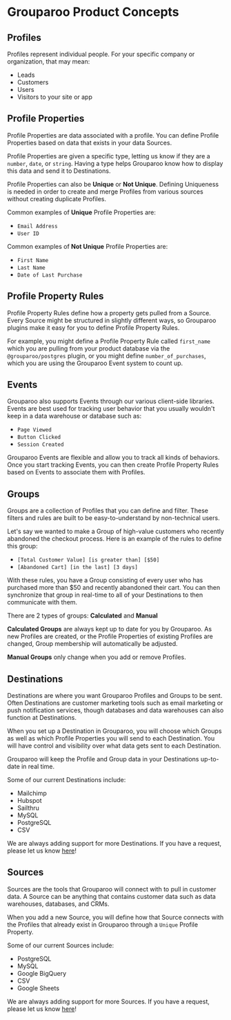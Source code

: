 # Grouparoo Product Concepts

## Profiles

Profiles represent individual people. For your specific company or organization, that may mean:

- Leads
- Customers
- Users
- Visitors to your site or app

## Profile Properties

Profile Properties are data associated with a profile. You can define Profile Properties based on data that exists in your data Sources.

Profile Properties are given a specific type, letting us know if they are a `number`, `date`, or `string`. Having a type helps Grouparoo know how to display this data and send it to Destinations.

Profile Properties can also be **Unique** or **Not Unique**. Defining Uniqueness is needed in order to create and merge Profiles from various sources without creating duplicate Profiles.

Common examples of **Unique** Profile Properties are:

- `Email Address`
- `User ID`

Common examples of **Not Unique** Profile Properties are:

- `First Name`
- `Last Name`
- `Date of Last Purchase`

## Profile Property Rules

Profile Property Rules define how a property gets pulled from a Source. Every Source might be structured in slightly different ways, so Grouparoo plugins make it easy for you to define Profile Property Rules.

For example, you might define a Profile Property Rule called `first_name` which you are pulling from your product database via the `@grouparoo/postgres` plugin, or you might define `number_of_purchases`, which you are using the Grouparoo Event system to count up.

## Events

Grouparoo also supports Events through our various client-side libraries. Events are best used for tracking user behavior that you usually wouldn't keep in a data warehouse or database such as:

- `Page Viewed`
- `Button Clicked`
- `Session Created`

Grouparoo Events are flexible and allow you to track all kinds of behaviors. Once you start tracking Events, you can then create Profile Property Rules based on Events to associate them with Profiles.

## Groups

Groups are a collection of Profiles that you can define and filter. These filters and rules are built to be easy-to-understand by non-technical users.

Let's say we wanted to make a Group of high-value customers who recently abandoned the checkout process. Here is an example of the rules to define this group:

- `[Total Customer Value] [is greater than] [$50]`
- `[Abandoned Cart] [in the last] [3 days]`

With these rules, you have a Group consisting of every user who has purchased more than \$50 and recently abandoned their cart. You can then synchronize that group in real-time to all of your Destinations to then communicate with them.

There are 2 types of groups: **Calculated** and **Manual**

**Calculated Groups** are always kept up to date for you by Grouparoo. As new Profiles are created, or the Profile Properties of existing Profiles are changed, Group membership will automatically be adjusted.

**Manual Groups** only change when you add or remove Profiles.

## Destinations

Destinations are where you want Grouparoo Profiles and Groups to be sent. Often Destinations are customer marketing tools such as email marketing or push notification services, though databases and data warehouses can also function at Destinations.

When you set up a Destination in Grouparoo, you will choose which Groups as well as which Profile Properties you will send to each Destination. You will have control and visibility over what data gets sent to each Destination.

Grouparoo will keep the Profile and Group data in your Destinations up-to-date in real time.

Some of our current Destinations include:

- Mailchimp
- Hubspot
- Sailthru
- MySQL
- PostgreSQL
- CSV

We are always adding support for more Destinations. If you have a request, please let us know [here](https://www.grouparoo.com/meet)!

## Sources

Sources are the tools that Grouparoo will connect with to pull in customer data. A Source can be anything that contains customer data such as data warehouses, databases, and CRMs.

When you add a new Source, you will define how that Source connects with the Profiles that already exist in Grouparoo through a `Unique` Profile Property.

Some of our current Sources include:

- PostgreSQL
- MySQL
- Google BigQuery
- CSV
- Google Sheets

We are always adding support for more Sources. If you have a request, please let us know [here](https://www.grouparoo.com/meet)!
